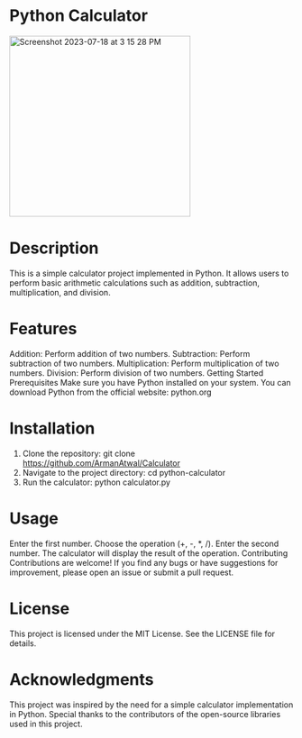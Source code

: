 # Python Calculator
<img width="321" alt="Screenshot 2023-07-18 at 3 15 28 PM" src="https://github.com/ArmanAtwal/Calculator/assets/139921617/cd23182b-48ae-476b-a6af-b5f000a8c679">

# Description
This is a simple calculator project implemented in Python. It allows users to perform basic arithmetic calculations such as addition, subtraction, multiplication, and division.

# Features
Addition: Perform addition of two numbers.
Subtraction: Perform subtraction of two numbers.
Multiplication: Perform multiplication of two numbers.
Division: Perform division of two numbers.
Getting Started
Prerequisites
Make sure you have Python installed on your system. You can download Python from the official website: python.org

# Installation
1. Clone the repository:
git clone https://github.com/ArmanAtwal/Calculator
2. Navigate to the project directory:
cd python-calculator
3. Run the calculator:
python calculator.py

# Usage
Enter the first number.
Choose the operation (+, -, *, /).
Enter the second number.
The calculator will display the result of the operation.
Contributing
Contributions are welcome! If you find any bugs or have suggestions for improvement, please open an issue or submit a pull request.

# License
This project is licensed under the MIT License. See the LICENSE file for details.

# Acknowledgments
This project was inspired by the need for a simple calculator implementation in Python.
Special thanks to the contributors of the open-source libraries used in this project.

